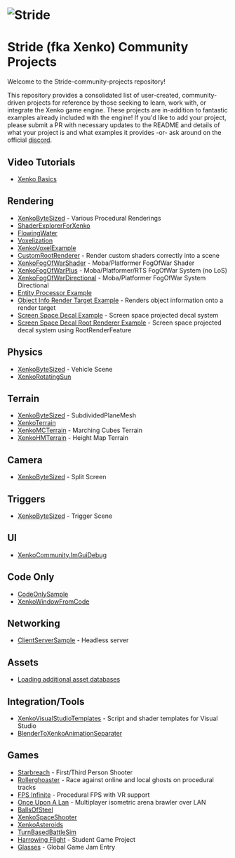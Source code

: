 
![Stride](https://github.com/stride3d/stride/blob/master/sources/data/images/Logo/stride-logo-readme.png)
=======

# Stride (fka Xenko) Community Projects

Welcome to the Stride-community-projects repository!

This repository provides a consolidated list of user-created, community-driven projects for reference by those seeking to learn, work with, or integrate the Xenko game engine. These projects are in-addition to fantastic examples already included with the engine! If you'd like to add your project, please submit a PR with necessary updates to the README and details of what your project is and what examples it provides -or- ask around on the official [discord](https://discord.gg/bNYVKPC).

## Video Tutorials
* [Xenko Basics](https://www.youtube.com/watch?v=JO9XusgPi8w&list=PLM8hj-JyVnYr-usNqX5aeXG0IwTY9FVge)

## Rendering
* [XenkoByteSized](https://github.com/profan/XenkoByteSized) - Various Procedural Renderings
* [ShaderExplorerForXenko](https://github.com/tebjan/Xenko.ShaderExplorer/releases)
* [FlowingWater](https://github.com/TomGroner/XenkoFlowingWater)
* [Voxelization](https://github.com/WhyPenguins/XenkoVoxelGI)
* [XenkoVoxelExample](https://github.com/jason-wilmans/XenkoVoxelExample)
* [CustomRootRenderer](https://github.com/tebjan/Xenko.CustomRootRenderFeature) - Render custom shaders correctly into a scene
* [XenkoFogOfWarShader](https://github.com/devjarmo/XenkoFogOfWarShader) - Moba/Platformer FogOfWar Shader
* [XenkoFogOfWarPlus](https://github.com/devjarmo/XenkoFogOfWarPlus) - Moba/Platformer/RTS FogOfWar System (no LoS)
* [XenkoFogOfWarDirectional](https://github.com/devjarmo/XenkoFogOfWarDirectional) - Moba/Platformer FogOfWar System Directional
* [Entity Processor Example](https://github.com/Basewq/XenkoProofOfConcepts)
* [Object Info Render Target Example](https://github.com/Basewq/XenkoProofOfConcepts) - Renders object information onto a render target
* [Screen Space Decal Example](https://github.com/Basewq/XenkoProofOfConcepts) - Screen space projected decal system
* [Screen Space Decal Root Renderer Example](https://github.com/Basewq/XenkoProofOfConcepts) - Screen space projected decal system using RootRenderFeature

## Physics
* [XenkoByteSized](https://github.com/profan/XenkoByteSized) - Vehicle Scene
* [XenkoRotatingSun](https://github.com/SuavePirate/Xenko.RotatingSun)

## Terrain
* [XenkoByteSized](https://github.com/profan/XenkoByteSized) - SubdividedPlaneMesh
* [XenkoTerrain](https://github.com/TomGroner/XenkoTerrain)
* [XenkoMCTerrain](https://github.com/SilentCLD/XenkoMCTerrain) - Marching Cubes Terrain
* [XenkoHMTerrain](https://github.com/SilentCLD/XenkoHMTerrain) - Height Map Terrain

## Camera
* [XenkoByteSized](https://github.com/profan/XenkoByteSized) - Split Screen

## Triggers
* [XenkoByteSized](https://github.com/profan/XenkoByteSized) - Trigger Scene

## UI
* [XenkoCommunity.ImGuiDebug](https://github.com/Eideren/XenkoCommunity.ImGuiDebug)

## Code Only
* [CodeOnlySample](https://github.com/xen2/Xenko.CodeOnlySample)
* [XenkoWindowFromCode](https://github.com/microdee/xenko-window-from-code)

## Networking
* [ClientServerSample](https://github.com/xen2/Xenko.ClientServerSample) - Headless server

## Assets
* [Loading additional asset databases](https://gist.github.com/aikixd/b0decb0cfc28bbdacb46d953691f76fd)

## Integration/Tools
* [XenkoVisualStudioTemplates](https://github.com/tebjan/XenkoTemplates/releases) - Script and shader templates for Visual Studio
* [BlenderToXenkoAnimationSeparater](https://github.com/GutterLab/BlenderToXenkoAnimationSeparator)

## Games
* [Starbreach](https://github.com/xenko3d/Starbreach) - First/Third Person Shooter
* [Rollerghoaster](https://aggror.com/blog/video-rollerghoaster-0.0.2-demo) - Race against online and local ghosts on procedural tracks
* [FPS Infinite](https://store.steampowered.com/app/1256380/FPS_Infinite/) - Procedural FPS with VR support
* [Once Upon A Lan](https://jarmo.itch.io/once-upon-a-lan) - Multiplayer isometric arena brawler over LAN
* [BallsOfSteel](https://github.com/Kryptos-FR/BallsOfSteel)
* [XenkoSpaceShooter](https://github.com/jayrulez/XenkoSpaceShooter)
* [XenkoAsteroids](https://github.com/LanceJZ/Xenko_Asteroids)
* [TurnBasedBattleSim](https://github.com/jayrulez/TurnBasedBattleSim)
* [Harrowing Flight](https://forums.xenko.com/t/harrowing-flight-student-game-project/1823) - Student Game Project
* [Glasses](https://globalgamejam.org/2019/games/glasses) - Global Game Jam Entry

